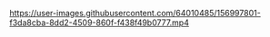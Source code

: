 

https://user-images.githubusercontent.com/64010485/156997801-f3da8cba-8dd2-4509-860f-f438f49b0777.mp4
